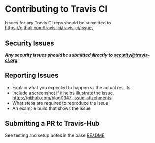 # Contributing to Travis CI

Issues for any Travis CI repo should be submitted to https://github.com/travis-ci/travis-ci/issues

## Security Issues

***Any security issues should be submitted directly to [security@travis-ci.org](mailto:security@travis-ci.org)***

## Reporting Issues

- Explain what you expected to happen vs the actual results
- Include a screenshot if it helps illustrate the issue. https://github.com/blog/1347-issue-attachments
- What steps are required to reproduce the issue
- An example build that shows the issue

## Submitting a PR to Travis-Hub

See testing and setup notes in the base [README](https://github.com/travis-ci/travis-hub)
